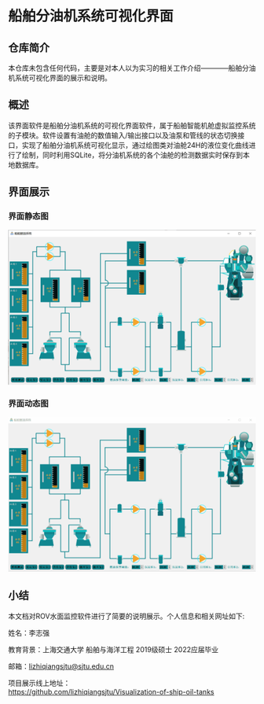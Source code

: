 # 船舶分油机系统可视化界面

## 仓库简介
本仓库未包含任何代码，主要是对本人以为实习的相关工作介绍————船舶分油机系统可视化界面的展示和说明。

## 概述
该界面软件是船舶分油机系统的可视化界面软件，属于船舶智能机舱虚拟监控系统的子模块。软件设置有油舱的数值输入/输出接口以及油泵和管线的状态切换接口，实现了船舶分油机系统可视化显示，通过绘图类对油舱24H的液位变化曲线进行了绘制，同时利用SQLite，将分油机系统的各个油舱的检测数据实时保存到本地数据库。

## 界面展示
### 界面静态图
![GUIPix](https://github.com/lizhiqiangsjtu/Visualization-of-ship-oil-tanks/blob/main/GUI/fuelTanks.png "fuelTanks.png")
### 界面动态图
![GUIGif](https://github.com/lizhiqiangsjtu/Visualization-of-ship-oil-tanks/blob/main/GUI/fuelTanks.gif "fuelTanks.gif")

## 小结

​本文档对ROV水面监控软件进行了简要的说明展示。个人信息和相关网址如下:

​姓名：李志强

​教育背景：上海交通大学  船舶与海洋工程  2019级硕士  2022应届毕业

​邮箱：[lizhiqiangsjtu@sjtu.edu.cn](mailto:lizhiqiangsjtu@sjtu.edu.cn)

​项目展示线上地址：  
https://github.com/lizhiqiangsjtu/Visualization-of-ship-oil-tanks

